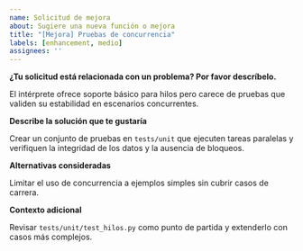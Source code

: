 ```yaml
---
name: Solicitud de mejora
about: Sugiere una nueva función o mejora
title: "[Mejora] Pruebas de concurrencia"
labels: [enhancement, medio]
assignees: ''
---
```


**¿Tu solicitud está relacionada con un problema? Por favor descríbelo.**

El intérprete ofrece soporte básico para hilos pero carece de pruebas que validen su estabilidad en escenarios concurrentes.

**Describe la solución que te gustaría**

Crear un conjunto de pruebas en `tests/unit` que ejecuten tareas paralelas y verifiquen la integridad de los datos y la ausencia de bloqueos.

**Alternativas consideradas**

Limitar el uso de concurrencia a ejemplos simples sin cubrir casos de carrera.

**Contexto adicional**

Revisar `tests/unit/test_hilos.py` como punto de partida y extenderlo con casos más complejos.
